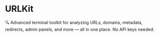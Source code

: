 # URLKit
🔍 Advanced terminal toolkit for analyzing URLs, domains, metadata, redirects, admin panels, and more — all in one place. No API keys needed.
